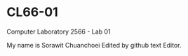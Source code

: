# CL66-01

Computer Laboratory 2566 - Lab 01

My name is Sorawit Chuanchoei
Edited by github text Editor.
